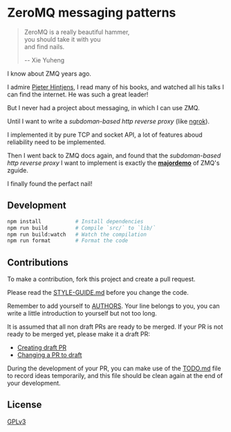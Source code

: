 # ZeroMQ messaging patterns

> ZeroMQ is a really beautiful hammer, </br>
> you should take it with you </br>
> and find nails. </br>
>
> -- Xie Yuheng

I know about ZMQ years ago.

I admire [Pieter Hintjens](https://en.wikipedia.org/wiki/Pieter_Hintjens), I read many of his books, and watched all his talks I can find the internet. He was such a great leader!

But I never had a project about messaging, in which I can use ZMQ.

Until I want to write a _subdoman-based http reverse proxy_ (like [ngrok](https://ngrok.com)).

I implemented it by pure TCP and socket API,
a lot of features aboud reliability need to be implemented.

Then I went back to ZMQ docs again, and found that
the _subdoman-based http reverse proxy_ I want to implement
is exactly the **[majordemo](https://zguide.zeromq.org/docs/chapter4/#Service-Oriented-Reliable-Queuing-Majordomo-Pattern)** of ZMQ's zguide.

I finally found the perfact nail!

## Development

```sh
npm install           # Install dependencies
npm run build         # Compile `src/` to `lib/`
npm run build:watch   # Watch the compilation
npm run format        # Format the code
```

## Contributions

To make a contribution, fork this project and create a pull request.

Please read the [STYLE-GUIDE.md](STYLE-GUIDE.md) before you change the code.

Remember to add yourself to [AUTHORS](AUTHORS).
Your line belongs to you, you can write a little
introduction to yourself but not too long.

It is assumed that all non draft PRs are ready to be merged.
If your PR is not ready to be merged yet, please make it a draft PR:

- [Creating draft PR](https://github.blog/2019-02-14-introducing-draft-pull-requests)
- [Changing a PR to draft](https://docs.github.com/en/pull-requests/collaborating-with-pull-requests/proposing-changes-to-your-work-with-pull-requests/changing-the-stage-of-a-pull-request)

During the development of your PR, you can make use of
the [TODO.md](TODO.md) file to record ideas temporarily,
and this file should be clean again at the end of your development.

## License

[GPLv3](LICENSE)
